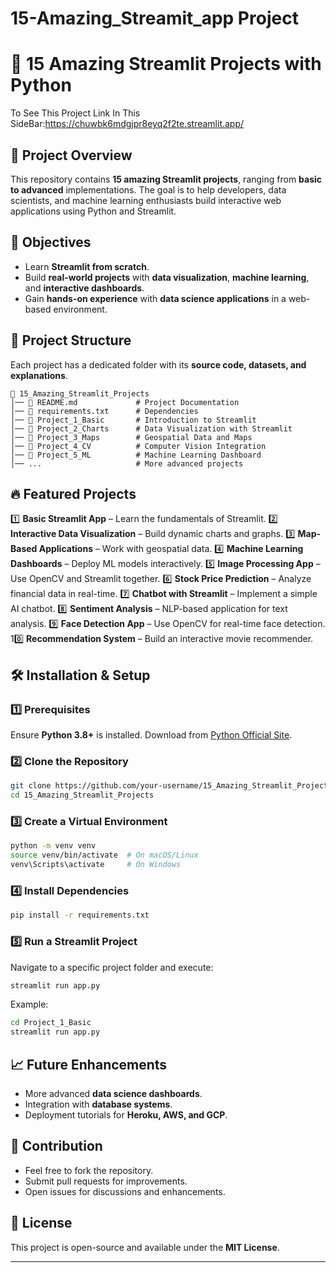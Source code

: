 # 15-Amazing_Streamit_app Project
# 🚀 15 Amazing Streamlit Projects with Python
To See This Project Link In This SideBar:https://chuwbk6mdgjpr8eyq2f2te.streamlit.app/

## 📌 Project Overview
This repository contains **15 amazing Streamlit projects**, ranging from **basic to advanced** implementations. The goal is to help developers, data scientists, and machine learning enthusiasts build interactive web applications using Python and Streamlit.

## 🎯 Objectives
- Learn **Streamlit from scratch**.
- Build **real-world projects** with **data visualization**, **machine learning**, and **interactive dashboards**.
- Gain **hands-on experience** with **data science applications** in a web-based environment.

## 📂 Project Structure
Each project has a dedicated folder with its **source code, datasets, and explanations**.
```
📁 15_Amazing_Streamlit_Projects
│── 📄 README.md             # Project Documentation
│── 📄 requirements.txt      # Dependencies
│── 📁 Project_1_Basic       # Introduction to Streamlit
│── 📁 Project_2_Charts      # Data Visualization with Streamlit
│── 📁 Project_3_Maps        # Geospatial Data and Maps
│── 📁 Project_4_CV          # Computer Vision Integration
│── 📁 Project_5_ML          # Machine Learning Dashboard
│── ...                     # More advanced projects
```

## 🔥 Featured Projects
1️⃣ **Basic Streamlit App** – Learn the fundamentals of Streamlit.
2️⃣ **Interactive Data Visualization** – Build dynamic charts and graphs.
3️⃣ **Map-Based Applications** – Work with geospatial data.
4️⃣ **Machine Learning Dashboards** – Deploy ML models interactively.
5️⃣ **Image Processing App** – Use OpenCV and Streamlit together.
6️⃣ **Stock Price Prediction** – Analyze financial data in real-time.
7️⃣ **Chatbot with Streamlit** – Implement a simple AI chatbot.
8️⃣ **Sentiment Analysis** – NLP-based application for text analysis.
9️⃣ **Face Detection App** – Use OpenCV for real-time face detection.
10️⃣ **Recommendation System** – Build an interactive movie recommender.

## 🛠️ Installation & Setup
### 1️⃣ Prerequisites
Ensure **Python 3.8+** is installed. Download from [Python Official Site](https://www.python.org/downloads/).

### 2️⃣ Clone the Repository
```bash
git clone https://github.com/your-username/15_Amazing_Streamlit_Projects.git
cd 15_Amazing_Streamlit_Projects
```

### 3️⃣ Create a Virtual Environment
```bash
python -m venv venv
source venv/bin/activate  # On macOS/Linux
venv\Scripts\activate     # On Windows
```

### 4️⃣ Install Dependencies
```bash
pip install -r requirements.txt
```

### 5️⃣ Run a Streamlit Project
Navigate to a specific project folder and execute:
```bash
streamlit run app.py
```
Example:
```bash
cd Project_1_Basic
streamlit run app.py
```

## 📈 Future Enhancements
- More advanced **data science dashboards**.
- Integration with **database systems**.
- Deployment tutorials for **Heroku, AWS, and GCP**.

## 🤝 Contribution
- Feel free to fork the repository.
- Submit pull requests for improvements.
- Open issues for discussions and enhancements.

## 📜 License
This project is open-source and available under the **MIT License**.

---
